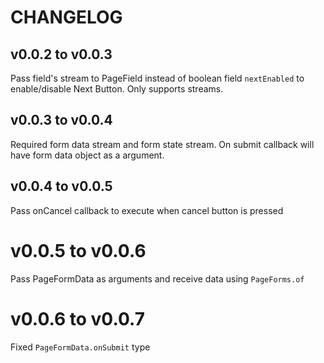 # CHANGELOG

## v0.0.2 to v0.0.3

Pass field's stream to PageField instead of boolean field `nextEnabled` to enable/disable Next Button. Only supports streams.

## v0.0.3 to v0.0.4

Required form data stream and form state stream. On submit callback will have form data object as a argument.

## v0.0.4 to v0.0.5

Pass onCancel callback to execute when cancel button is pressed

# v0.0.5 to v0.0.6

Pass PageFormData as arguments and receive data using `PageForms.of`

# v0.0.6 to v0.0.7

Fixed `PageFormData.onSubmit` type
